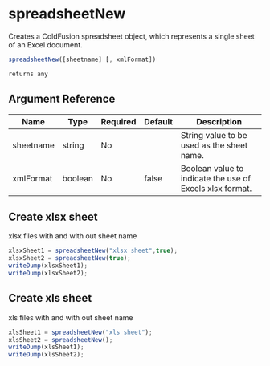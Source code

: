 # spreadsheetNew

Creates a ColdFusion spreadsheet object, which represents a single sheet of an Excel document.

```javascript
spreadsheetNew([sheetname] [, xmlFormat])
```

```javascript
returns any
```

## Argument Reference

| Name | Type | Required | Default | Description |
| --- | --- | --- | --- | --- |
| sheetname | string | No |  | String value to be used as the sheet name. |
| xmlFormat | boolean | No | false | Boolean value to indicate the use of Excels xlsx format. |

## Create xlsx sheet

xlsx files with and with out sheet name

```javascript
xlsxSheet1 = spreadsheetNew("xlsx sheet",true);
xlsxSheet2 = spreadsheetNew(true);
writeDump(xlsxSheet1);
writeDump(xlsxSheet2);
```

## Create xls sheet

xls files with and with out sheet name

```javascript
xlsSheet1 = spreadsheetNew("xls sheet");
xlsSheet2 = spreadsheetNew();
writeDump(xlsSheet1);
writeDump(xlsSheet2);
```
